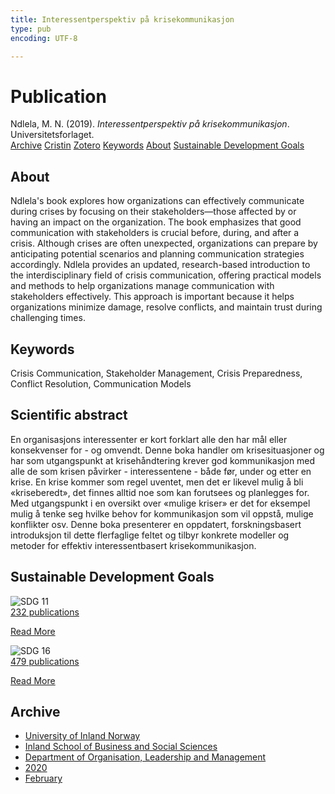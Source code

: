 ```yaml
---
title: Interessentperspektiv på krisekommunikasjon
type: pub
encoding: UTF-8

---
```

<h1>Publication</h1>
<article id="csl-bib-container-FKLE6IMA" class="csl-bib-container">
  <div class="csl-bib-body"> <div class="csl-entry">Ndlela, M. N. (2019). <i>Interessentperspektiv på krisekommunikasjon</i>. Universitetsforlaget.</div> </div>
  <div class="csl-bib-buttons">
    <a href="#taxonomy-article-FKLE6IMA" alt="archive" class="csl-bib-button">Archive</a>
    <a href="https://app.cristin.no/results/show.jsf?id=1791117" alt="Cristin" class="csl-bib-button">Cristin</a>
    <a href="http://zotero.org/groups/5881554/items/FKLE6IMA" alt="Zotero" class="csl-bib-button">Zotero</a>
    <a href="#keywords-article-FKLE6IMA" alt="keywords" class="csl-bib-button">Keywords</a>
    <a href="#about-article-FKLE6IMA" alt="about_pub" class="csl-bib-button">About</a>
    <a href="#sdg-article-FKLE6IMA" alt="sdg" class="csl-bib-button">Sustainable Development Goals</a>
  </div>
  <div id="csl-bib-meta-container-FKLE6IMA"></div>
</article>
<div id="csl-bib-meta-FKLE6IMA" class="csl-bib-meta">
  <article id="about-article-FKLE6IMA" class="about_pub-article">
    <h1>About</h1>
    Ndlela's book explores how organizations can effectively communicate during crises by focusing on their stakeholders—those affected by or having an impact on the organization. The book emphasizes that good communication with stakeholders is crucial before, during, and after a crisis. Although crises are often unexpected, organizations can prepare by anticipating potential scenarios and planning communication strategies accordingly. Ndlela provides an updated, research-based introduction to the interdisciplinary field of crisis communication, offering practical models and methods to help organizations manage communication with stakeholders effectively. This approach is important because it helps organizations minimize damage, resolve conflicts, and maintain trust during challenging times.
  </article>
  <article id="keywords-article-FKLE6IMA" class="keywords-article">
    <h1>Keywords</h1>
    Crisis Communication, Stakeholder Management, Crisis Preparedness, Conflict Resolution, Communication Models
  </article>
  <article id="abstract-article-FKLE6IMA" class="abstract-article">
    <h1>Scientific abstract</h1>
    En organisasjons interessenter er kort forklart alle den har mål eller konsekvenser for - og omvendt. Denne boka handler om krisesituasjoner og har som utgangspunkt at krisehåndtering krever god kommunikasjon med alle de som krisen påvirker - interessentene - både før, under og etter en krise. En krise kommer som regel uventet, men det er likevel mulig å bli «kriseberedt», det finnes alltid noe som kan forutsees og planlegges for. Med utgangspunkt i en oversikt over «mulige kriser» er det for eksempel mulig å tenke seg hvilke behov for kommunikasjon som vil oppstå, mulige konflikter osv. Denne boka presenterer en oppdatert, forskningsbasert introduksjon til dette flerfaglige feltet og tilbyr konkrete modeller og metoder for effektiv interessentbasert krisekommunikasjon.
  </article>
  <article id="sdg-article-FKLE6IMA" class="sdg-article">
    <h1>Sustainable Development Goals</h1>
    <div class="sdg-container"><div id="sdg11" class="sdg">
        <img src="{{< params subfolder >}}images/sdg/sdg11_en.png" class="image" alt="SDG 11">
        <div class="sdg-overlay">
          <a href="/en/archive/?key=?sdg=11#archive" class="sdg-publication-count"><span>232</span> publications</a>
          <p><a href="https://sdgs.un.org/goals/goal11" class="sdg-read-more">Read More</a></p>
        </div>
      </div> <div id="sdg16" class="sdg">
        <img src="{{< params subfolder >}}images/sdg/sdg16_en.png" class="image" alt="SDG 16">
        <div class="sdg-overlay">
          <a href="/en/archive/?key=?sdg=16#archive" class="sdg-publication-count"><span>479</span> publications</a>
          <p><a href="https://sdgs.un.org/goals/goal16" class="sdg-read-more">Read More</a></p>
        </div>
      </div></div>
  </article>
  <article id="taxonomy-article-FKLE6IMA" class="taxonomy-article">
    <h1>Archive</h1>
    <ul>
      <li>
        <a href="/en/archive/?key=3DCRN523">University of Inland Norway</a>
      </li>
      <li>
        <a href="/en/archive/?key=DU8Q9LN9">Inland School of Business and Social Sciences</a>
      </li>
      <li>
        <a href="/en/archive/?key=4LUWR3ZM">Department of Organisation, Leadership and Management</a>
      </li>
      <li>
        <a href="/en/archive/?key=L4LD5JU9">2020</a>
      </li>
      <li>
        <a href="/en/archive/?key=AAUEAIFK">February</a>
      </li>
    </ul>
  </article>
</div>
